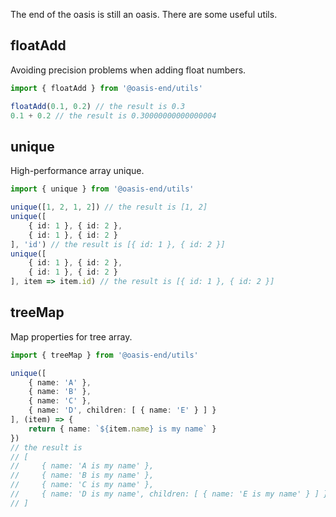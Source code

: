 The end of the oasis is still an oasis. There are some useful utils.

## floatAdd

Avoiding precision problems when adding float numbers.

```typescript
import { floatAdd } from '@oasis-end/utils'

floatAdd(0.1, 0.2) // the result is 0.3
0.1 + 0.2 // the result is 0.30000000000000004
```

## unique

High-performance array unique.

```typescript
import { unique } from '@oasis-end/utils'

unique([1, 2, 1, 2]) // the result is [1, 2]
unique([
    { id: 1 }, { id: 2 },
    { id: 1 }, { id: 2 }
], 'id') // the result is [{ id: 1 }, { id: 2 }]
unique([
    { id: 1 }, { id: 2 },
    { id: 1 }, { id: 2 }
], item => item.id) // the result is [{ id: 1 }, { id: 2 }]
```

## treeMap

Map properties for tree array.

```typescript
import { treeMap } from '@oasis-end/utils'

unique([
    { name: 'A' },
    { name: 'B' },
    { name: 'C' },
    { name: 'D', children: [ { name: 'E' } ] }
], (item) => {
    return { name: `${item.name} is my name` }
})
// the result is
// [
//     { name: 'A is my name' },
//     { name: 'B is my name' },
//     { name: 'C is my name' },
//     { name: 'D is my name', children: [ { name: 'E is my name' } ] }
// ]
```